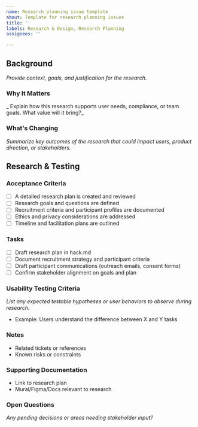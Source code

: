```yaml
---
name: Research planning issue template
about: Template for research planning issues
title: ''
labels: Research & Design, Research Planning
assignees: ''

---
```


## Background
_Provide context, goals, and justification for the research._

### Why It Matters
_ Explain how this research supports user needs, compliance, or team goals. What value will it bring?_ 

### What's Changing
_Summarize key outcomes of the research that could impact users, product direction, or stakeholders._

## Research & Testing
### Acceptance Criteria
- [ ] A detailed research plan is created and reviewed
- [ ] Research goals and questions are defined
- [ ] Recruitment criteria and participant profiles are documented
- [ ] Ethics and privacy considerations are addressed
- [ ] Timeline and facilitation plans are outlined

### Tasks
- [ ] Draft research plan in hack.md
- [ ] Document recruitment strategy and participant criteria
- [ ] Draft participant communications (outreach emails, consent forms)
- [ ] Confirm stakeholder alignment on goals and plan

### Usability Testing Criteria
_List any expected testable hypotheses or user behaviors to observe during research._
- Example: Users understand the difference between X and Y tasks

### Notes
- Related tickets or references
- Known risks or constraints

### Supporting Documentation
- Link to research plan
- Mural/Figma/Docs relevant to research

### Open Questions
_Any pending decisions or areas needing stakeholder input?_
